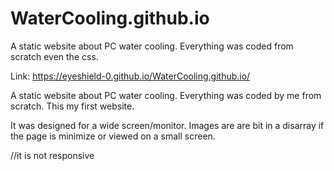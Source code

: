 # WaterCooling.github.io
A static website about PC water cooling. Everything was coded from scratch even the css. 

Link: https://eyeshield-0.github.io/WaterCooling.github.io/

A static website about PC water cooling. Everything was coded by me from scratch. This my first website. 


It was designed for a wide screen/monitor. Images are are bit in a disarray if the page is minimize or viewed on a small screen. 

//it is not responsive 



